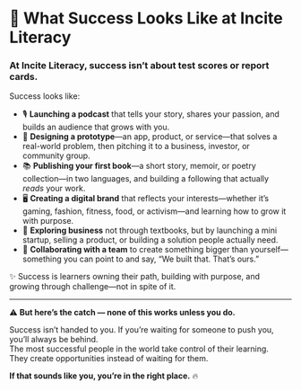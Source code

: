# 🌟 What Success Looks Like at Incite Literacy

### At Incite Literacy, success isn’t about test scores or report cards.  
Success looks like:

- 🎙️ **Launching a podcast** that tells your story, shares your passion, and builds an audience that grows with you.  
- 🧪 **Designing a prototype**—an app, product, or service—that solves a real-world problem, then pitching it to a business, investor, or community group.  
- 📚 **Publishing your first book**—a short story, memoir, or poetry collection—in two languages, and building a following that actually *reads* your work.  
- 🖥️ **Creating a digital brand** that reflects your interests—whether it’s gaming, fashion, fitness, food, or activism—and learning how to grow it with purpose.  
- 💼 **Exploring business** not through textbooks, but by launching a mini startup, selling a product, or building a solution people actually need.  
- 🤝 **Collaborating with a team** to create something bigger than yourself—something you can point to and say, “We built that. That’s ours.”

✨ Success is learners owning their path, building with purpose, and growing through challenge—not in spite of it.

---

⚠️ **But here’s the catch — none of this works unless you do.**

Success isn’t handed to you. If you’re waiting for someone to push you, you’ll always be behind.  
The most successful people in the world take control of their learning.  
They create opportunities instead of waiting for them. 

**If that sounds like you, you’re in the right place.** 🔥